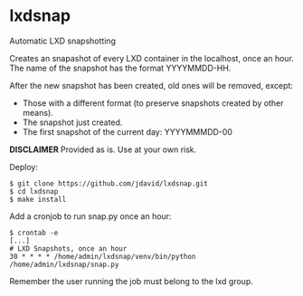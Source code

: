 # lxdsnap
Automatic LXD snapshotting

Creates an snapashot of every LXD container in the localhost, once an hour.
The name of the snapshot has the format YYYYMMDD-HH.

After the new snapshot has been created, old ones will be removed, except:

- Those with a different format (to preserve snapshots created by other means).
- The snapshot just created.
- The first snapshot of the current day: YYYYMMMDD-00

**DISCLAIMER** Provided as is. Use at your own risk.

Deploy:

    $ git clone https://github.com/jdavid/lxdsnap.git
    $ cd lxdsnap
    $ make install

Add a cronjob to run snap.py once an hour:

    $ crontab -e
    [...]
    # LXD Snapshots, once an hour
    30 * * * * /home/admin/lxdsnap/venv/bin/python /home/admin/lxdsnap/snap.py

Remember the user running the job must belong to the lxd group.
